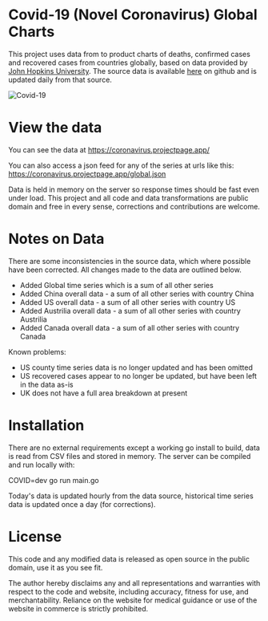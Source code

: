 
# Covid-19 (Novel Coronavirus) Global Charts

This project uses data from to product charts of deaths, confirmed cases and recovered cases from countries globally, based on data provided by <a href="https://systems.jhu.edu/research/public-health/ncov/">John Hopkins University</a>. The source data is available <a href="https://github.com/CSSEGISandData/COVID-19">here</a> on github and is updated daily from that source.  

![Covid-19](https://raw.githubusercontent.com/kennygrant/coronavirus/master/README.jpg)

# View the data

You can see the data at https://coronavirus.projectpage.app/

You can also access a json feed for any of the series at urls like this: https://coronavirus.projectpage.app/global.json

Data is held in memory on the server so response times should be fast even under load. This project and all code and data transformations are public domain and free in every sense, corrections and contributions are welcome. 

# Notes on Data
There are some inconsistencies in the source data, which where possible have been corrected. All changes made to the data are outlined below. 

* Added Global time series which is a sum of all other series 
* Added China overall data - a sum of all other series with country China
* Added US overall data - a sum of all other series with country US
* Added Austrilia overall data - a sum of all other series with country Austrilia
* Added Canada overall data - a sum of all other series with country Canada

Known problems: 

* US county time series data is no longer updated and has been omitted
* US recovered cases appear to no longer be updated, but have been left in the data as-is
* UK does not have a full area breakdown at present


# Installation 

There are no external requirements except a working go install to build, data is read from CSV files and stored in memory. The server can be compiled and run locally with: 

COVID=dev go run main.go 

Today's data is updated hourly from the data source, historical time series data is updated once a day (for corrections). 

# License 

This code and any modified data is released as open source in the public domain, use it as you see fit. 

The author hereby disclaims any and all representations and warranties with respect to the code and website, including accuracy, fitness for use, and merchantability. Reliance on the website for medical guidance or use of the website in commerce is strictly prohibited.
